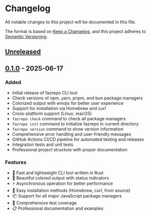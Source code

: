 # Changelog

All notable changes to this project will be documented in this file.

The format is based on [Keep a Changelog](https://keepachangelog.com/en/1.0.0/),
and this project adheres to [Semantic Versioning](https://semver.org/spec/v2.0.0.html).

## [Unreleased]

## [0.1.0] - 2025-06-17

### Added
- Initial release of fazrepo CLI tool
- Check versions of npm, yarn, pnpm, and bun package managers
- Colorized output with emojis for better user experience
- Support for installation via Homebrew and curl
- Cross-platform support (Linux, macOS)
- `fazrepo check` command to check all package managers
- `fazrepo init` command to initialize fazrepo in current directory
- `fazrepo version` command to show version information
- Comprehensive error handling and user-friendly messages
- GitHub Actions CI/CD pipeline for automated testing and releases
- Integration tests and unit tests
- Professional project structure with proper documentation

### Features
- 🚀 Fast and lightweight CLI tool written in Rust
- 🎨 Beautiful colored output with status indicators
- ⚡ Asynchronous operation for better performance
- 🔧 Easy installation methods (Homebrew, curl, from source)
- 📦 Support for all major JavaScript package managers
- 🧪 Comprehensive test coverage
- 📋 Professional documentation and examples

[Unreleased]: https://github.com/avadakedavra-wp/fazrepo/compare/v0.1.0...HEAD
[0.1.0]: https://github.com/avadakedavra-wp/fazrepo/releases/tag/v0.1.0
